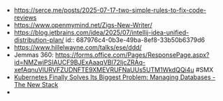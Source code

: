 - https://serce.me/posts/2025-07-17-two-simple-rules-to-fix-code-reviews
- https://www.openmymind.net/Zigs-New-Writer/
- https://blog.jetbrains.com/idea/2025/07/intellij-idea-unified-distribution-plan/
  id:: 687976c4-0b3e-49ba-8ef8-33b50b6379d6
- https://www.hillelwayne.com/talks/ese/ddd/
- Jemmas 360: https://forms.office.com/Pages/ResponsePage.aspx?id=NMZwjPSIAUCF9BJExAaaqVBl72IjcZRAq-xefAqnuVlURVFZUDNFTE9XMEVRUFNaUUs5UTM1WkdQQi4u #SMX
- [Kubernetes Finally Solves Its Biggest Problem: Managing Databases - The New Stack](https://thenewstack.io/kubernetes-finally-solves-its-biggest-problem-managing-databases/)
-